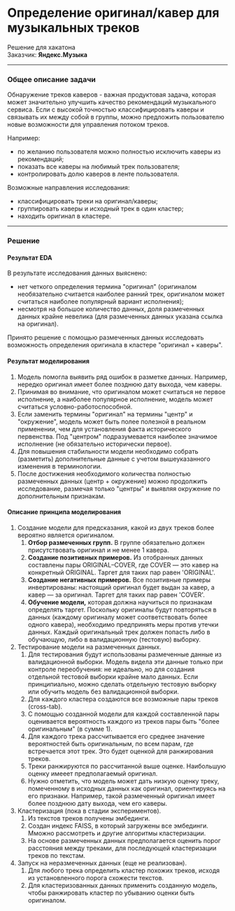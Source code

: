 # Определение оригинал/кавер для музыкальных треков
Решение для хакатона  
Заказчик: **Яндекс.Музыка**

---

### Общее описание задачи

Обнаружение треков каверов - важная продуктовая задача, которая может значительно улучшить качество рекомендаций музыкального сервиса. Если с высокой точностью классифицировать каверы и связывать их между собой в группы, можно предложить пользователю новые возможности для управления потоком треков.  

Например:
- по желанию пользователя можно полностью исключить каверы из рекомендаций;
- показать все каверы на любимый трек пользователя;
- контролировать долю каверов в ленте пользователя.

Возможные направления исследования:
- классифицировать треки на оригинал/каверы;
- группировать каверы и исходный трек в один кластер;
- находить оригинал в кластере.

---

### Решение

#### Результат EDA

В результате исследования данных выяснено:
- нет четкого определения термина "оригинал" (оригиналом необязательно считается наиболее ранний трек, оригиналом может считаться наиболее популярный вариант исполнения);
- несмотря на большое количество данных, доля размеченных данных крайне невелика (для размеченных данных указана ссылка на оригинал).

Принято решение с помощью размеченных данных исследовать возможность определения оригинала в кластере "оригинал + каверы".


#### Результат моделирования

1. Модель помогла выявить ряд ошибок в разметке данных. Например, нередко оригинал имеет более позднюю дату выхода, чем каверы.
2. Принимая во внимание, что оригиналом может считаться не первое исполнение, а наиболее популярное исполнение, модель может считаться условно-работоспособной.
3. Если заменить термины "оригинал" на термины "центр" и "окружение", модель может быть полее полезной в реальном применении, чем для установления факта исторического первенства. Под "центром" подразумевается наиболее значимое исполнение (не обязательно исторически первое).
4. Для повышения стабильности модели необходимо собрать (разметить) дополнительные данные с учетом вышеуказанного изменения в терминологии.
5. После достижения необходимого количества полностью размеченных данных (центр + окружение) можно продолжить исследование, размечая только "центры" и выявляя окружение по дополнительным признакам.

#### Описание принципа моделирования

1. Создание модели для предсказания, какой из двух треков более вероятно является оригиналом.
    1. **Отбор размеченных групп.** В группе обязательно должен присутствовать оригинал и не менее 1 кавера.
    2. **Создание позитивных примеров.** Из отобранных данных составлены пары ORIGINAL–COVER, где COVER — это кавер на конкретный ORIGINAL. Таргет для таких пар равен 'ORIGINAL'.
    3. **Создание негативных примеров.** Все позитивные примеры инвертированы: настоящий оригинал будет выдан за кавер, а кавер — за оригинал. Таргет для таких пар равен 'COVER'.
    4. **Обучение модели,** которая должна научиться по признакам определять таргет. Поскольку оригиналы будут повторяться в данных (каждому оригиналу может соответствовать более одного кавера), необходимо предпринять меры против утечки данных. Каждый оригинальный трек должен попасть либо в обучающую, либо в валидационную (тестовую) выборку.
1. Тестирование модели на размеченных данных.
    1. Для тестирования будут использованы размеченные данные из валидационной выборки. Модель видела эти данные только при контроле переобучения: не идеально, но для создания отдельной тестовой выборки крайне мало данных. Если принципиально, можно сделать отдельную тестовую выборку или обучить модель без валидационной выборки.
    2. Для каждого кластера создаются все возможные пары треков (cross-tab).
    3. С помощью созданной модели для каждой составленной пары оценивается вероятность каждого из треков пары быть "более оригинальным" (в сумме 1).
    4. Для каждого трека рассчитывается его среднее значение вероятностей быть оригинальным, по всем парам, где встречается этот трек. Это будет оценкой для ранжирования треков.
    5. Треки ранжируются по рассчитанной выше оценке. Наибольшую оценку имееет предполагаемый оригинал.
    6. Нужно отметить, что модель может дать низкую оценку треку, помеченному в исходных данных как оригинал, ориентируясь на его признаки. Например, такой размеченный оригинал имеет более позднюю дату выхода, чем его каверы.
1. Кластеризация (пока в стадии экспериментов).
    1. Из текстов треков получены эмбединги.
    2. Создан индекс FAISS, в который загружены все эмбединги. Мможно рассмотреть и другие алгоритмы кластеризации.
    3. На основе размеченных данных предполагается оценить порог расстояния между треками, для последующей кластеризации треков по текстам.
1. Запуск на неразмеченных данных (еще не реализован).
    1. Для любого трека определить кластер похожих треков, исходя из установленного порога схожести текстов.
    1. Для кластеризованных данных применить созданную модель, чтобы ранжировать кластер по убыванию оценки быть оригиналом.
